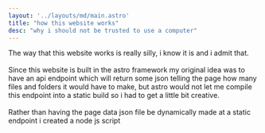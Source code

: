 ```yaml
---
layout: '../layouts/md/main.astro'
title: "how this website works"
desc: "why i should not be trusted to use a computer"
---
```

The way that this website works is really silly, i know it is and i admit that.
<br><br>
Since this website is built in the astro framework my original idea was to have an api endpoint which will return some json telling the page how many files and folders it would have to make, but astro would not let me compile this endpoint into a static build so i had to get a little bit creative.
<br><br>
Rather than having the page data json file be dynamically made at a static endpoint i created a node js script